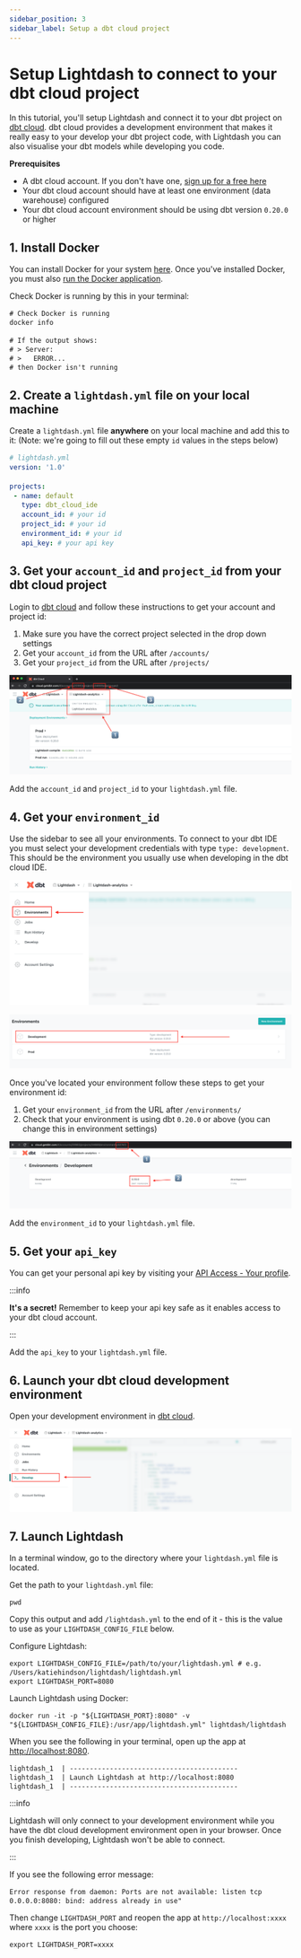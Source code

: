 ```yaml
---
sidebar_position: 3
sidebar_label: Setup a dbt cloud project
---
```


# Setup Lightdash to connect to your dbt cloud project

In this tutorial, you'll setup Lightdash and connect it to your dbt project on [dbt cloud](https://cloud.getdbt.com).
dbt cloud provides a development environment that makes it really easy to your develop your dbt project code, with
Lightdash you can also visualise your dbt models while developing you code.

**Prerequisites**
 - A dbt cloud account. If you don't have one, [sign up for a free here](https://cloud.getdbt.com/signup/)
 - Your dbt cloud account should have at least one environment (data warehouse) configured
 - Your dbt cloud account environment should be using dbt version `0.20.0` or higher

## 1. Install Docker

You can install Docker for your system [here](https://docs.docker.com/get-docker/). Once you've installed Docker, you must also [run the Docker application](https://docs.docker.com/get-docker/).

Check Docker is running by this in your terminal:

```shell
# Check Docker is running
docker info

# If the output shows:
# > Server:
# >   ERROR...
# then Docker isn't running
```

## 2. Create a `lightdash.yml` file on your local machine

Create a `lightdash.yml` file **anywhere** on your local machine and add this to it:
(Note: we're going to fill out these empty `id` values in the steps below)

```yaml
# lightdash.yml
version: '1.0'

projects:
 - name: default
   type: dbt_cloud_ide
   account_id: # your id
   project_id: # your id
   environment_id: # your id
   api_key: # your api key
```

## 3. Get your `account_id` and `project_id` from your dbt cloud project

Login to [dbt cloud](https://cloud.getdbt.com) and follow these instructions to get your account and project id:

1. Make sure you have the correct project selected in the drop down settings
2. Get your `account_id` from the URL after `/accounts/`
3. Get your `project_id` from the URL after `/projects/`

![screenshot](assets/dbt-cloud-account-project.png)

Add the `account_id` and `project_id` to your `lightdash.yml` file.

## 4. Get your `environment_id`

Use the sidebar to see all your environments. To connect to your dbt IDE you must select your development credentials with
type `type: development`. This should be the environment you usually use when developing in the dbt cloud IDE.

![screenshot](assets/dbt-cloud-sidebar.png)

![screenshot](assets/dbt-cloud-env-select.png)

Once you've located your environment follow these steps to get your environment id:

1. Get your `environment_id` from the URL after `/environments/`
2. Check that your environment is using dbt `0.20.0` or above (you can change this in environment settings)

![screenshot](assets/dbt-cloud-env-details.png)

Add the `environment_id` to your `lightdash.yml` file.

## 5. Get your `api_key`

You can get your personal api key by visiting your [API Access - Your profile](https://cloud.getdbt.com/#/profile/api/).

:::info

**It's a secret!** Remember to keep your api key safe as it enables access to your dbt cloud account.

:::

Add the `api_key` to your `lightdash.yml` file.

## 6. Launch your dbt cloud development environment

Open your development environment in [dbt cloud](https://cloud.getdbt.com).

![screenshot](assets/dbt-cloud-develop.png)

## 7. Launch Lightdash

In a terminal window, go to the directory where your `lightdash.yml` file is located.

Get the path to your `lightdash.yml` file:
```shell
pwd
```
Copy this output and add `/lightdash.yml` to the end of it - this is the value to use as your `LIGHTDASH_CONFIG_FILE` below.

Configure Lightdash:
```shell
export LIGHTDASH_CONFIG_FILE=/path/to/your/lightdash.yml # e.g. /Users/katiehindson/lightdash/lightdash.yml
export LIGHTDASH_PORT=8080
```

Launch Lightdash using Docker:
```shell
docker run -it -p "${LIGHTDASH_PORT}:8080" -v "${LIGHTDASH_CONFIG_FILE}:/usr/app/lightdash.yml" lightdash/lightdash
```

When you see the following in your terminal, open up the app at [http://localhost:8080](http://localhost:8080).

```text
lightdash_1  | ------------------------------------------
lightdash_1  | Launch Lightdash at http://localhost:8080
lightdash_1  | ------------------------------------------
```

:::info

Lightdash will only connect to your development environment while you have the dbt cloud development
environment open in your browser. Once you finish developing, Lightdash won't be able to connect.

:::


If you see the following error message:
```text
Error response from daemon: Ports are not available: listen tcp 0.0.0.0:8080: bind: address already in use"
```
Then change `LIGHTDASH_PORT` and reopen the app at `http://localhost:xxxx` where `xxxx` is the port you choose:

```shell
export LIGHTDASH_PORT=xxxx
```
